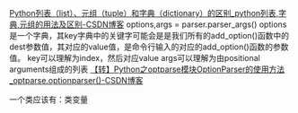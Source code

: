 [Python列表（list）、元组（tuple）和字典（dictionary）的区别_python列表,字典,元组的用法及区别-CSDN博客](https://blog.csdn.net/qq_44444503/article/details/124725921)
options,args = parser.parser_args()
options 是一个字典，其key字典中的关键字可能会是是我们所有的add_option()函数中的dest参数值，其对应的value值，是命令行输入的对应的add_option()函数的参数值。
key可以理解为index，然后对应value
args可以理解为由positional arguments组成的列表
[【转】Python之optparse模块OptionParser的使用方法_optparse.optionparser()-CSDN博客](https://blog.csdn.net/qq_38684504/article/details/100975952)

一个类应该有：类变量
